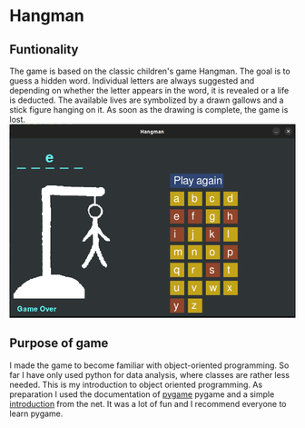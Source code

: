 # Hangman
## Funtionality 
The game is based on the classic children's game Hangman. The goal is to guess a hidden word. Individual letters are always suggested and depending on whether the letter appears in the word, it is revealed or a life is deducted. The available lives are symbolized by a drawn gallows and a stick figure hanging on it. As soon as the drawing is complete, the game is lost.
![alt Screenshot](screenshot.png "Screenshot")

## Purpose of game
I made the game to become familiar with object-oriented programming. So far I have only used python for data analysis, where classes are rather less needed. This is my introduction to object oriented programming. As preparation I used the documentation of [pygame](https://www.pygame.org/news) pygame and a simple [introduction](https://realpython.com/pygame-a-primer/) from the net. It was a lot of fun and I recommend everyone to learn pygame.

